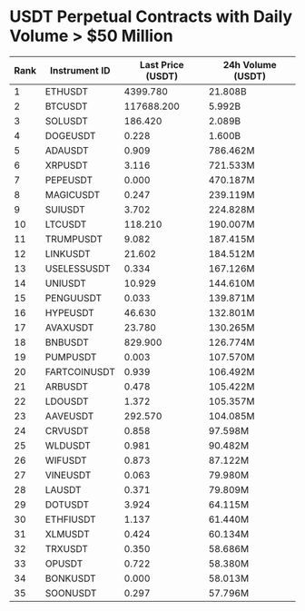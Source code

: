 # USDT Perpetual Contracts with Daily Volume > $50 Million

| Rank | Instrument ID | Last Price (USDT) | 24h Volume (USDT) |
|------|---------------|-------------------|-------------------|
| 1 | ETHUSDT | 4399.780 | 21.808B |
| 2 | BTCUSDT | 117688.200 | 5.992B |
| 3 | SOLUSDT | 186.420 | 2.089B |
| 4 | DOGEUSDT | 0.228 | 1.600B |
| 5 | ADAUSDT | 0.909 | 786.462M |
| 6 | XRPUSDT | 3.116 | 721.533M |
| 7 | PEPEUSDT | 0.000 | 470.187M |
| 8 | MAGICUSDT | 0.247 | 239.119M |
| 9 | SUIUSDT | 3.702 | 224.828M |
| 10 | LTCUSDT | 118.210 | 190.007M |
| 11 | TRUMPUSDT | 9.082 | 187.415M |
| 12 | LINKUSDT | 21.602 | 184.512M |
| 13 | USELESSUSDT | 0.334 | 167.126M |
| 14 | UNIUSDT | 10.929 | 144.610M |
| 15 | PENGUUSDT | 0.033 | 139.871M |
| 16 | HYPEUSDT | 46.630 | 132.801M |
| 17 | AVAXUSDT | 23.780 | 130.265M |
| 18 | BNBUSDT | 829.900 | 126.774M |
| 19 | PUMPUSDT | 0.003 | 107.570M |
| 20 | FARTCOINUSDT | 0.939 | 106.492M |
| 21 | ARBUSDT | 0.478 | 105.422M |
| 22 | LDOUSDT | 1.372 | 105.357M |
| 23 | AAVEUSDT | 292.570 | 104.085M |
| 24 | CRVUSDT | 0.858 | 97.598M |
| 25 | WLDUSDT | 0.981 | 90.482M |
| 26 | WIFUSDT | 0.873 | 87.122M |
| 27 | VINEUSDT | 0.063 | 79.980M |
| 28 | LAUSDT | 0.371 | 79.809M |
| 29 | DOTUSDT | 3.924 | 64.115M |
| 30 | ETHFIUSDT | 1.137 | 61.440M |
| 31 | XLMUSDT | 0.424 | 60.134M |
| 32 | TRXUSDT | 0.350 | 58.686M |
| 33 | OPUSDT | 0.722 | 58.380M |
| 34 | BONKUSDT | 0.000 | 58.013M |
| 35 | SOONUSDT | 0.297 | 57.796M |
